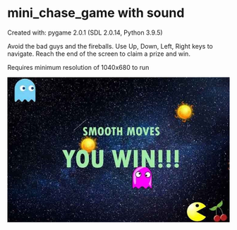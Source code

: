 # mini_chase_game with sound
Created with: pygame 2.0.1 (SDL 2.0.14, Python 3.9.5)

Avoid the bad guys and the fireballs. 
Use Up, Down, Left, Right keys to navigate. 
Reach the end of the screen to claim a prize and win.

Requires minimum resolution of 1040x680 to run

<p>
  <img src="assets/screenshot.JPG"  alt="Game screenshot">
</p>
